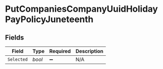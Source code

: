 # PutCompaniesCompanyUuidHolidayPayPolicyJuneteenth


## Fields

| Field              | Type               | Required           | Description        |
| ------------------ | ------------------ | ------------------ | ------------------ |
| `Selected`         | *bool*             | :heavy_minus_sign: | N/A                |